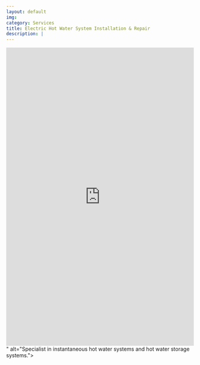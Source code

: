 ```yaml
---
layout: default
img:
category: Services
title: Electric Hot Water System Installation & Repair
description: |
---
```

<p align="left">
<iframe frameborder="0" class="juxtapose" width="100%" height="800" src="https://cdn.knightlab.com/libs/juxtapose/latest/embed/index.html?uid=c33f9616-8461-11eb-83c8-ebb5d6f907df"><ALIGN=LEFT></iframe>" alt="Specialist in instantaneous hot water systems and hot water storage systems.">
</p>
